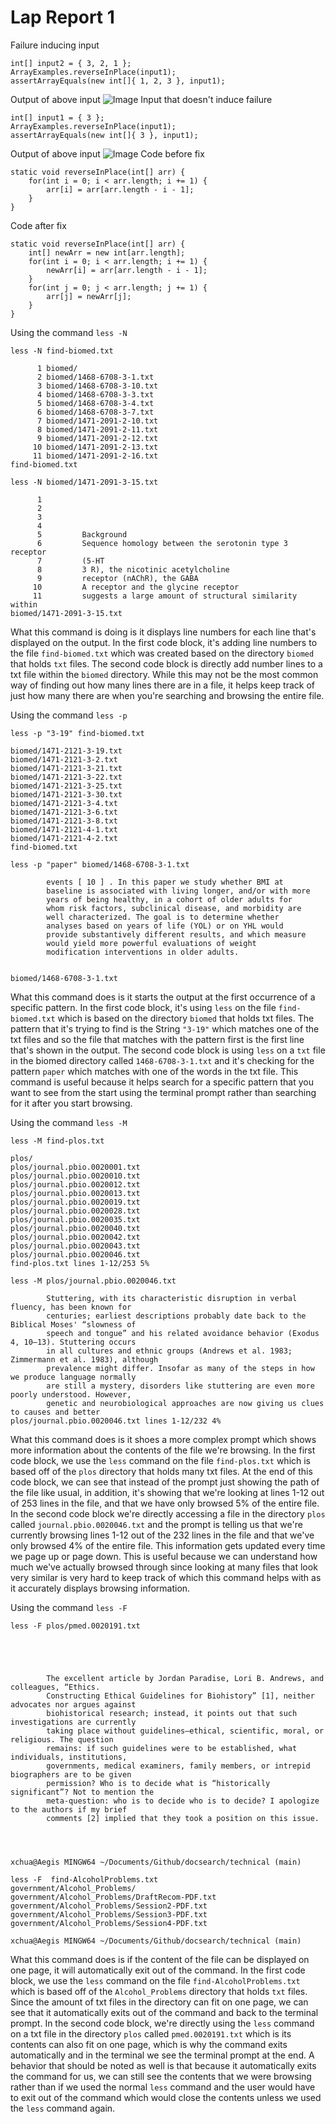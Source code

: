 # Lap Report 1
Failure inducing input
```
int[] input2 = { 3, 2, 1 };
ArrayExamples.reverseInPlace(input1);
assertArrayEquals(new int[]{ 1, 2, 3 }, input1);
```
Output of above input
![Image](OutputFailure.png)
Input that doesn't induce failure
```
int[] input1 = { 3 };
ArrayExamples.reverseInPlace(input1);
assertArrayEquals(new int[]{ 3 }, input1);
```
Output of above input
![Image](OutputSuccess.png)
Code before fix
```
static void reverseInPlace(int[] arr) {
    for(int i = 0; i < arr.length; i += 1) {
        arr[i] = arr[arr.length - i - 1];
    }
}
```
Code after fix
```
static void reverseInPlace(int[] arr) {
    int[] newArr = new int[arr.length];
    for(int i = 0; i < arr.length; i += 1) {
        newArr[i] = arr[arr.length - i - 1];
    }
    for(int j = 0; j < arr.length; j += 1) {
        arr[j] = newArr[j];
    }
}
```
Using the command `less -N`
```
less -N find-biomed.txt

      1 biomed/
      2 biomed/1468-6708-3-1.txt
      3 biomed/1468-6708-3-10.txt
      4 biomed/1468-6708-3-3.txt
      5 biomed/1468-6708-3-4.txt
      6 biomed/1468-6708-3-7.txt
      7 biomed/1471-2091-2-10.txt
      8 biomed/1471-2091-2-11.txt
      9 biomed/1471-2091-2-12.txt
     10 biomed/1471-2091-2-13.txt
     11 biomed/1471-2091-2-16.txt
find-biomed.txt
```
```
less -N biomed/1471-2091-3-15.txt

      1
      2
      3
      4
      5         Background
      6         Sequence homology between the serotonin type 3 receptor
      7         (5-HT
      8         3 R), the nicotinic acetylcholine
      9         receptor (nAChR), the GABA
     10         A receptor and the glycine receptor
     11         suggests a large amount of structural similarity within
biomed/1471-2091-3-15.txt
```
What this command is doing is it displays line numbers for each line that's displayed on the output. In the first code block, it's adding line numbers to the file `find-biomed.txt` which was created based on the directory `biomed` that holds `txt` files. The second code block is directly add number lines to a txt file within the `biomed` directory. While this may not be the most common way of finding out how many lines there are in a file, it helps keep track of just how many there are when you're searching and browsing the entire file.

Using the command `less -p`
```
less -p "3-19" find-biomed.txt

biomed/1471-2121-3-19.txt
biomed/1471-2121-3-2.txt
biomed/1471-2121-3-21.txt
biomed/1471-2121-3-22.txt
biomed/1471-2121-3-25.txt
biomed/1471-2121-3-30.txt
biomed/1471-2121-3-4.txt
biomed/1471-2121-3-6.txt
biomed/1471-2121-3-8.txt
biomed/1471-2121-4-1.txt
biomed/1471-2121-4-2.txt
find-biomed.txt
```
```
less -p "paper" biomed/1468-6708-3-1.txt

        events [ 10 ] . In this paper we study whether BMI at
        baseline is associated with living longer, and/or with more
        years of being healthy, in a cohort of older adults for
        whom risk factors, subclinical disease, and morbidity are
        well characterized. The goal is to determine whether
        analyses based on years of life (YOL) or on YHL would
        provide substantively different results, and which measure
        would yield more powerful evaluations of weight
        modification interventions in older adults.


biomed/1468-6708-3-1.txt
```
What this command does is it starts the output at the first occurrence of a specific pattern. In the first code block, it's using `less` on the file `find-biomed.txt` which is based on the directory `biomed` that holds txt files. The pattern that it's trying to find is the String `"3-19"` which matches one of the txt files and so the file that matches with the pattern first is the first line that's shown in the output. The second code block is using `less` on a `txt` file in the biomed directory called `1468-6708-3-1.txt` and it's checking for the pattern `paper` which matches with one of the words in the txt file. This command is useful because it helps search for a specific pattern that you want to see from the start using the terminal prompt rather than searching for it after you start browsing.

Using the command `less -M`
```
less -M find-plos.txt

plos/
plos/journal.pbio.0020001.txt
plos/journal.pbio.0020010.txt
plos/journal.pbio.0020012.txt
plos/journal.pbio.0020013.txt
plos/journal.pbio.0020019.txt
plos/journal.pbio.0020028.txt
plos/journal.pbio.0020035.txt
plos/journal.pbio.0020040.txt
plos/journal.pbio.0020042.txt
plos/journal.pbio.0020043.txt
plos/journal.pbio.0020046.txt
find-plos.txt lines 1-12/253 5%
```
```
less -M plos/journal.pbio.0020046.txt

        Stuttering, with its characteristic disruption in verbal fluency, has been known for
        centuries; earliest descriptions probably date back to the Biblical Moses' “slowness of
        speech and tongue” and his related avoidance behavior (Exodus 4, 10–13). Stuttering occurs
        in all cultures and ethnic groups (Andrews et al. 1983; Zimmermann et al. 1983), although
        prevalence might differ. Insofar as many of the steps in how we produce language normally
        are still a mystery, disorders like stuttering are even more poorly understood. However,
        genetic and neurobiological approaches are now giving us clues to causes and better
plos/journal.pbio.0020046.txt lines 1-12/232 4%
```
What this command does is it shoes a more complex prompt which shows more information about the contents of the file we're browsing. In the first code block, we use the `less` command on the file `find-plos.txt` which is based off of the `plos` directory that holds many txt files. At the end of this code block, we can see that instead of the prompt just showing the path of the file like usual, in addition, it's showing that we're looking at lines 1-12 out of 253 lines in the file, and that we have only browsed 5% of the entire file. In the second code block we're directly accessing a file in the directory `plos` called `journal.pbio.0020046.txt` and the prompt is telling us that we're currently browsing lines 1-12 out of the 232 lines in the file and that we've only browsed 4% of the entire file. This information gets updated every time we page up or page down. This is useful because we can understand how much we've actually browsed through since looking at many files that look very similar is very hard to keep track of which this command helps with as it accurately displays browsing information.

Using the command `less -F`
```
less -F plos/pmed.0020191.txt





        The excellent article by Jordan Paradise, Lori B. Andrews, and colleagues, “Ethics.
        Constructing Ethical Guidelines for Biohistory” [1], neither advocates nor argues against
        biohistorical research; instead, it points out that such investigations are currently
        taking place without guidelines—ethical, scientific, moral, or religious. The question
        remains: if such guidelines were to be established, what individuals, institutions,
        governments, medical examiners, family members, or intrepid biographers are to be given
        permission? Who is to decide what is “historically significant”? Not to mention the
        meta-question: who is to decide who is to decide? I apologize to the authors if my brief
        comments [2] implied that they took a position on this issue.




xchua@Aegis MINGW64 ~/Documents/Github/docsearch/technical (main)
```
```
less -F  find-AlcoholProblems.txt
government/Alcohol_Problems/
government/Alcohol_Problems/DraftRecom-PDF.txt
government/Alcohol_Problems/Session2-PDF.txt
government/Alcohol_Problems/Session3-PDF.txt
government/Alcohol_Problems/Session4-PDF.txt

xchua@Aegis MINGW64 ~/Documents/Github/docsearch/technical (main)
```
What this command does is if the content of the file can be displayed on one page, it will automatically exit out of the command. In the first code block, we use the `less` command on the file `find-AlcoholProblems.txt` which is based off of the `Alcohol_Problems` directory that holds `txt` files. Since the amount of txt files in the directory can fit on one page, we can see that it automatically exits out of the command and back to the terminal prompt. In the second code block, we're directly using the `less` command on a txt file in the directory `plos` called `pmed.0020191.txt` which is its contents can also fit on one page, which is why the command exits automatically and in the terminal we see the terminal prompt at the end. A behavior that should be noted as well is that because it automatically exits the command for us, we can still see the contents that we were browsing rather than if we used the normal `less` command and the user would have to exit out of the command which would close the contents unless we used the `less` command again.
